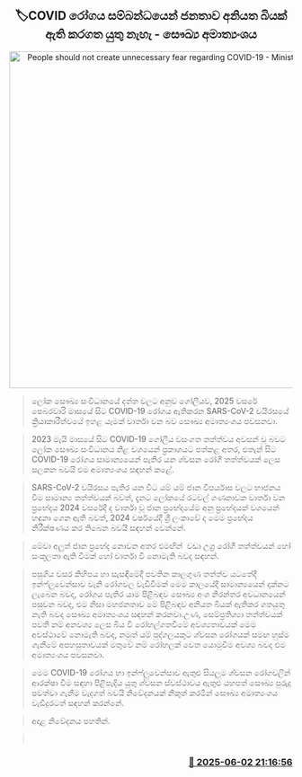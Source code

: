 <p align='center'><b><h2 align='center' title='People should not create unnecessary fear regarding COVID-19 - Ministry of Health'>🏷COVID රෝගය සම්බන්ධයෙන් ජනතාව අනියත බියක් ඇති කරගත යුතු නැහැ - සෞඛ්‍ය අමාත්‍යංශය</h2></b></p>
<p align='center'><img src='https://helakuru.sgp1.cdn.digitaloceanspaces.com/esana/images/lib/corona-new-archived.jpg' width='600' alt='People should not create unnecessary fear regarding COVID-19 - Ministry of Health'></p>

> ලෝක සෞඛ්‍ය සංවිධානයේ දත්ත වලට අනුව ගෝලීයව, 2025 වසරේ පෙබරවාරි මාසයේ සිට COVID-19 රෝගය ඇතිකරන SARS-CoV-2 වයිරසයේ ක්‍රියාකාරීත්වයේ ඉහළ යෑමක් වාර්තා වන බව සෞඛ්‍ය අමාත්‍යංශය පවසනවා.

> 2023 මැයි මාසයේ සිට COVID-19 ගෝලීය වසංගත තත්ත්වය අවසන් වූ බවට ලෝක සෞඛ්‍ය සංවිධානය නිළ වශයෙන් ප්‍රකාශයට පත්කළ අතර, එතැන් සිට COVID-19 රෝගය සාමාන්‍යයෙන් පැතිර යන ශ්වසන රෝගී තත්ත්වයක් ලෙස සලකන බවයි එම අමාත්‍යංශය සඳහන් කළේ.

> SARS-CoV-2 වයිරසය පැතිර යන විට යම් යම් ජාන විපර්යාස වලට භාජනය වීම සාමාන්‍ය තත්ත්වයක් බවත්, දැනට ලෝකයේ රටවල් ගණනාවක වාර්තා වන ප්‍රභේදය 2024 වසරේදී ද වාර්තා වූ ජාන ප්‍රභේදයේම අනු ප්‍රභේදයක් වශයෙන් හඳුනා ගෙන ඇති බවත්, 2024 වර්ෂයේදී ශ්‍රී ලංකාවේ ද මෙම ප්‍රභේදය නිරීක්ෂණය කර තිබෙන බවයි සඳහන් වෙන්නේ.

> මේවා අලුත් ජාන ප්‍රභේද නොවන අතර එමඟින්  වඩා උග්‍ර රෝගී තත්ත්වයන් හෝ සංකූලතා ඇති වීමක් හෝ වාර්තා වී නොමැති බවද සඳහන්.

> පසුගිය වසර කිහිපය හා සැසඳීමේදී පවතින කාලගුණ තත්ත්ව යටතේදී ඉන්ෆ්ලුවෙන්සාව වැනි රෝගවල වැඩිවීමක් මෙම කාලයේදී සාමාන්‍යයෙන් දක්නට ලැබෙන බවද, රෝගය පැතිර යාම පිළිබඳව සෞඛ්‍ය අංශ නිරන්තර අවධානයෙන් පසුවන බවද, එම නිසා මහජනතාව මේ පිළිබඳව අනියත බියක් ඇතිකර ගතයුතු නැති බවද සෞඛ්‍ය අමාත්‍යංශය සඳහන් කරනවා.උණ, සෙම්ප්‍රතිශ්‍යා තත්ත්වයක් පවතී නම් අනවශ්‍ය ලෙස බිය වී රෝහල්ගතවීමේ අවශ්‍යතාවයක් මෙම අවස්ථාවේ නොමැති බවද, නමුත් යම් පුද්ගලයකුට ශ්වසන රෝගයක් සමඟ හුස්ම ගැනීමේ අපහසුතාවයක් මතුවේ නම් රෝහලක් වෙත යොමුවීම අවශ්‍ය බවද එම අමාත්‍යංශය පවසනවා.

> මෙම COVID-19 රෝගය හා ඉන්ෆ්ලුවෙන්සාව ඇතුළු සියලුම ශ්වසන රෝගවලින් ආරක්ෂා වීම සඳහා පිළිපැදිය යුතු ශ්වසන ස්වස්ථාවය ඇතුළු යහපත් සෞඛ්‍ය පුරුදු පවත්වා ගැනීම වැදගත් බවයි නිවේදනයක් නිකුත් කරමින් සෞඛ්‍ය අමාත්‍යංශය වැඩිදුරටත් සඳහන් කරන්නේ.

> අදාළ නිවේදනය පහතින්.

>  



<h3 align='right'><a href='https://www.helakuru.lk/esana/p/110635/'>📅 2025-06-02 21:16:56</a></h3>

